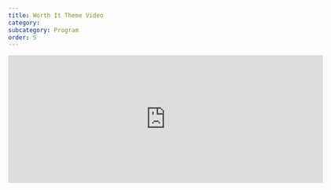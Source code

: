 ```yaml
---
title: Worth It Theme Video
category:
subcategory: Program
order: 5
---
```


<div class="cms-embed" data-cms-embed="PGRpdiBjbGFzcz0idmlkZW8tZW1iZWQiPjxpZnJhbWUgc3JjPSJodHRwczovL3BsYXllci52aW1lby5jb20vdmlkZW8vMzkyMTAzNDc3IiB3aWR0aD0iNjQwIiBoZWlnaHQ9IjI2MCIgZnJhbWVib3JkZXI9IjAiIGFsbG93PSJhdXRvcGxheTsgZnVsbHNjcmVlbjsgcGljdHVyZS1pbi1waWN0dXJlIiBhbGxvd2Z1bGxzY3JlZW4+PC9pZnJhbWU+PC9kaXY+"><div class="video-embed"><iframe src="https://player.vimeo.com/video/392103477" width="640" height="260" frameborder="0" allow="autoplay; fullscreen; picture-in-picture" allowfullscreen=""></iframe></div></div>

&nbsp;
